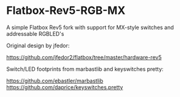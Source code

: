 # Flatbox-Rev5-RGB-MX
A simple Flatbox Rev5 fork with support for MX-style switches and addressable RGBLED's 


Original design by jfedor: 

https://github.com/jfedor2/flatbox/tree/master/hardware-rev5

Switch/LED footprints from marbastlib and keyswitches pretty:

https://github.com/ebastler/marbastlib
https://github.com/daprice/keyswitches.pretty
